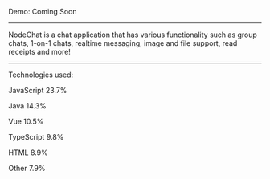 Demo:  Coming Soon

 
----------------------------------------------------------------------------------

NodeChat is a chat application that has various functionality such as group chats,
1-on-1 chats, realtime messaging, image and file support, read receipts and more!

----------------------------------------------------------------------------------

Technologies used:   

JavaScript
23.7%

Java
14.3%
 
Vue
10.5%
 
TypeScript
9.8%
 
HTML
8.9%
 
Other
7.9%
